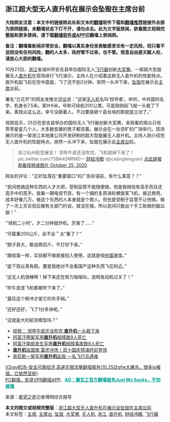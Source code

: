  <h2>浙江超大型无人直升机在展示会坠毁在主席台前</h2> <p class="notice"><b>大陆网友注意：本文中的链接除此处和文末的<a href="https://github.com/bannedbook/fanqiang" >翻墙</a>软件下载和<a href="https://github.com/killgcd/justmysocks/blob/master/README.md">翻墙推荐</a>链接外全部为禁网链接，未翻墙状态下打不开，请勿点击。此为文字版禁闻，欲看图文视频完整版和更多禁闻，请下载<a href="https://github.com/bannedbook/fanqiang">翻墙软件或APP</a>后翻墙上禁闻网。</p><p>备注：翻墙看新闻非常安全，翻墙以真实身份发表敏感言论有一定风险，但只看不说则没有任何风险，翻的人太多，政府管不过来，也不管。信息自由是天赋人权，请放心大胆的翻墙。</b></p>  <div class="entry"> <p></p> <p>10月23日，<a href="https://www.bannedbook.org/bnews/tag/%e6%b5%99%e6%b1%9f/" class="st_tag internal_tag" rel="tag" title="标签 浙江 下的日志">浙江</a>省湖州市安吉县举办国际无人<a href="https://www.bannedbook.org/bnews/tag/%E9%A3%9E%E8%A1%8C%E5%99%A8/" class="st_tag internal_tag" rel="tag" title="标签 飞行器 下的日志">飞行器</a>创新<a href="https://www.bannedbook.org/bnews/tag/%E5%A4%A7%E5%A5%96%E8%B5%9B/" class="st_tag internal_tag" rel="tag" title="标签 大奖赛 下的日志">大奖赛</a>。一架超大型旋翼无人<a href="https://www.bannedbook.org/bnews/tag/%e7%9b%b4%e5%8d%87%e6%9c%ba/" class="st_tag internal_tag" rel="tag" title="标签 直升机 下的日志">直升机</a>在现场进行飞行演示，主持人在介绍着这款无人直升机的性能特点。直升机起飞后在空中盘旋，飞了还不到2分钟，突然一头冲下来，<a href="https://www.bannedbook.org/bnews/tag/%e5%9d%a0%e6%af%81/" class="st_tag internal_tag" rel="tag" title="标签 坠毁 下的日志">坠毁</a>在展示会<a href="https://www.bannedbook.org/bnews/tag/%E4%B8%BB%E5%B8%AD/" class="st_tag internal_tag" rel="tag" title="标签 主席 下的日志">主席</a>台前。</p> <p>署名“兰花开”的网友发推文<span class='wp_keywordlink_affiliate'><a href="https://www.bannedbook.org/bnews/comments/" title="新闻评论" target="_blank">评论</a></span>说：“这架<a href="https://www.bannedbook.org/bnews/tag/%e6%97%a0%e4%ba%ba%e6%9c%ba/" class="st_tag internal_tag" rel="tag" title="标签 无人机 下的日志">无人机</a>名叫‘掠夺者’。听听。中共国的名字。机身长7.5米。桨叶6米。号称可续航200公里。可是刚刚起飞就一头栽了下来。离观众这么近。幸亏没砸着人。不过要是砸个县长啥的那就是立功了。”</p> <p>视频显示，25日在安吉县举办的国际无人飞行器创新大奖赛，来观看的观众只有零零星星几个人，大多数安置的凳子都空着。展示会在一处空旷的广场举行。现场展示的是一架浙江本地某公司开发研制的超大型旋翼无人直升机。主持人刚介绍完无人直升机的性能特点，突然一头冲下来，坠毁在展示会<a href="https://www.bannedbook.org/bnews/tag/%E4%B8%BB%E5%B8%AD%E5%8F%B0/" class="st_tag internal_tag" rel="tag" title="标签 主席台 下的日志">主席台</a>前。</p> <blockquote><p>浙江杭州航空展览！ 领导牛皮还没吹完，飞机就掉下来了！ pic.twitter.com/T5BA4SMfMD— <a href="https://www.bannedbook.org/bnews/tag/%e8%b4%a2%e7%bb%8f%e5%86%b7%e7%9c%bc/" class="st_tag internal_tag" rel="tag" title="标签 财经冷眼 下的日志">财经冷眼</a> (@caijinglengyan) <a href="https://twitter.com/caijinglengyan/status/1320196388139851782?ref_src=twsrc%5Etfw">点此链接观看视频或图片 October 25, 2020</a></p></blockquote> <p>网友的评论：“正好坠落在“重要窗口”的广告标语前，有什么寓意？？”</p>  <p>“民间想搞这种东西的人才大把，受制监管不能随便搞，但是我相信有高手而且还高手中的高手。我看一期电视节目，有一个搞的复原涡轮螺旋桨飞机，接近商用，成本好像几万，做这个东西的人本身就是个商人。但也是受制于监管不让他搞，做了一次上天实验后被有关部门约谈，就没在搞。所以民间只能出个手工耿做的脑瓜崩！”</p> <p>“‘续航二小时’，才二分钟就炸机。厉害了……”</p> <p>“可载重200公斤，会不会＂太&#8221;重了？”</p> <p>“胆子真大，敢说两百斤，不打你下来。”</p> <p>“跟疫苗一样，实验都不做直接投入使用，这就是咱<span class='wp_keywordlink_affiliate'><a href="https://www.bannedbook.org/" title="中国" target="_blank">中国</a></span>速度。”</p> <p>“底下观众真有胆。要是我绝对不会看国产这种东西飞在附近。”</p>  <p>“这无人机很棒啊！掉下来还在努力嗡嗡叫，说明发动机过关了！”</p> <p>“吹牛皮连飞机都被吹下来了。”</p> <p>“最后这个俯冲才是它的杀手锏。”</p> <p>“还好还好，飞了1分多钟呢。”</p> <p>“这就是大的航空模型吗？”</p> <ul class='op-related-articles' title='相关阅读'> <li><a href='https://www.bannedbook.org/bnews/cnnews/20201025/1419931.html' target='_blank'>视频： 领导牛皮还没吹完 <b>直升机</b>一头栽下来</a></li> <li><a href='https://www.bannedbook.org/bnews/baitai/20201015/1414303.html' target='_blank'>阿富汗两架军用<b>直升机</b>相撞致9人死亡</a></li> <li><a href='https://www.bannedbook.org/bnews/baitai/20201014/1413662.html' target='_blank'>阿富汗南部发生军用<b>直升机</b>相撞事故致9人死亡</a></li> <li><a href='https://www.bannedbook.org/bnews/taiwannews/20201009/1410775.html' target='_blank'><b>直升机</b>挂国旗 雷虎冲场！双十国庆预演府前登场</a></li> <li><a href='https://www.bannedbook.org/bnews/baitai/20201007/1409617.html' target='_blank'>突尼斯一架军用<b>直升机</b>坠毁 一名飞行员遇难</a></li> </ul> <p class="texttj"> <a href="https://www.bannedbook.org/forum23/topic22702.html" target="_blank">V2ray机场-安全可靠经济 高速无限流量翻墙服务(10.25日gfw大屠杀，很多ip被墙，它依然坚挺)</a><br/> <a href="https://github.com/bannedbook/fanqiang/wiki/%E7%A6%81%E9%97%BB%E7%BD%91%E5%AE%89%E5%8D%93%E7%BF%BB%E5%A2%99%E6%96%B0%E9%97%BBAPP" target="_blank">PC翻墙、安卓VPN翻墙APP</a>、<span onclick="window.open('https://github.com/killgcd/justmysocks/blob/master/README.md')" style="font-weight:bold;color:#00A191;cursor:pointer;text-decoration:underline;outline:none">AD：搬瓦工官方翻墙服务Just My Socks，不怕被墙</span></p><p> 来源：<span class='wp_keywordlink_affiliate'><a href="https://www.soundofhope.org" title="希望之声" target="_blank">希望之声</a></span>记者傅明综合报导 </p> <a name='sharetosocial'></a>       <div><b>本文的图文或视频完整版</b>：<a href='https://www.bannedbook.org/bnews/cbnews/20201026/1420210.html'>浙江超大型无人直升机在展示会坠毁在主席台前</a></div>  </div><!--END ENTRY--> <div class="postfooter"> <div>本文标签：<a href="https://www.bannedbook.org/bnews/tag/%E4%B8%BB%E5%B8%AD/" rel="tag">主席</a>, <a href="https://www.bannedbook.org/bnews/tag/%E4%B8%BB%E5%B8%AD%E5%8F%B0/" rel="tag">主席台</a>, <a href="https://www.bannedbook.org/bnews/tag/%e5%9d%a0%e6%af%81/" rel="tag">坠毁</a>, <a href="https://www.bannedbook.org/bnews/tag/%E5%A4%A7%E5%A5%96%E8%B5%9B/" rel="tag">大奖赛</a>, <a href="https://www.bannedbook.org/bnews/tag/%e6%97%a0%e4%ba%ba%e6%9c%ba/" rel="tag">无人机</a>, <a href="https://www.bannedbook.org/bnews/tag/%e6%b5%99%e6%b1%9f/" rel="tag">浙江</a>, <a href="https://www.bannedbook.org/bnews/tag/%e7%9b%b4%e5%8d%87%e6%9c%ba/" rel="tag">直升机</a>, <a href="https://www.bannedbook.org/bnews/tag/%e8%b4%a2%e7%bb%8f%e5%86%b7%e7%9c%bc/" rel="tag">财经冷眼</a>, <a href="https://www.bannedbook.org/bnews/tag/%E9%A3%9E%E8%A1%8C%E5%99%A8/" rel="tag">飞行器</a></div>  </div><!--END POSTFOOTER--> 